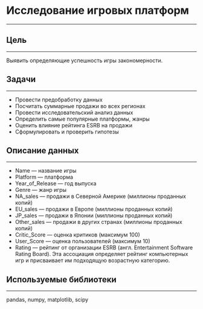 # Исследование игровых платформ
---

## Цель
---
Выявить определяющие успешность игры закономерности.

## Задачи
---
- Провести предобработку данных
- Посчитать суммарные продажи во всех регионах
- Провести исследовательский анализ данных
- Определить самые популярные платформы, жанры
- Оценить влияние рейтинга ESRB на продажи
- Сформулировать и проверить гипотезы

## Описание данных
---
-    Name — название игры
-    Platform — платформа
-    Year_of_Release — год выпуска
-    Genre — жанр игры
-    NA_sales — продажи в Северной Америке (миллионы проданных копий)
-    EU_sales — продажи в Европе (миллионы проданных копий)
-    JP_sales — продажи в Японии (миллионы проданных копий)
-    Other_sales — продажи в других странах (миллионы проданных копий)
-    Critic_Score — оценка критиков (максимум 100)
-    User_Score — оценка пользователей (максимум 10)
-    Rating — рейтинг от организации ESRB (англ. Entertainment Software Rating Board). Эта ассоциация определяет рейтинг компьютерных игр и присваивает им подходящую возрастную категорию.

## Используемые библиотеки
---
pandas, numpy, matplotlib, scipy